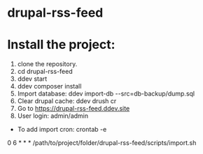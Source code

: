 # drupal-rss-feed
# Install the project:
1. clone the repository.
2. cd drupal-rss-feed
3. ddev start
4. ddev composer install
5. Import database:
    ddev import-db --src=db-backup/dump.sql
9. Clear drupal cache:
    ddev drush cr
10. Go to https://drupal-rss-feed.ddev.site
11. User login: admin/admin

* To add import cron:
crontab -e

0 6 * * * /path/to/project/folder/drupal-rss-feed/scripts/import.sh


